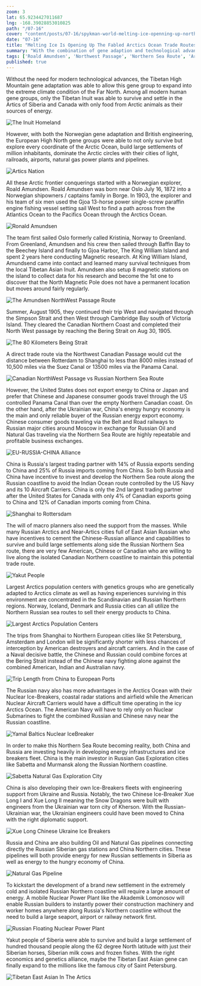 ```yaml
---
zoom: 3
lat: 65.9234427011687  
lng: -168.39028853010825
path: "/07-16"
cover: "content/posts/07-16/spykman-world-melting-ice-openning-up-northwest-passage.jpg"
date: "07-16"
title: "Melting Ice Is Opening Up The Fabled Arctics Ocean Trade Routes"
summary: "With the combination of gene adaption and technological advances compounded via many generations of highly surviable gene groups, some human gene groups were able to conquer geographical challenges with their wills and inventions."
tags: ['Roald Amundsen', 'Northwest Passage', 'Northern Sea Route', 'Arctic', 'North Pole', 'Norway', 'Denmark', 'Canada','Russia', 'China', 'Climate Change','Global Warming']
published: true
---
```


Without the need for modern technological advances, the Tibetan High Mountain gene adaptation was able to allow this gene group to expand into the extreme climate condition of the Far North. Among all modern human gene groups, only the Tibetan Inuit was able to survive and settle in the Artics of Siberia and Canada with only food from Arctic animals as their sources of energy.

![The Inuit Homeland](https://storage.googleapis.com/spykman-world/the-inuit-home-land.png)

However, with both the Norwegian gene adaptation and British engineering, the European High North gene groups were able to not only survive but explore every coordinate of the Arctic Ocean, build large settlements of million inhabitants, dominate the Arctic circles with their cities of light, railroads, airports, natural gas power plants and pipelines. 

![Artics Nation](https://storage.googleapis.com/spykman-world/artics-nations.png)

All these Arctic frontier conquerings started with a Norwegian explorer, Roald Amundsen. Roald Amundsen was born near Oslo July 16, 1872 into a Norwegian shipowners / captains family in Borge. In 1903, the explorer and his team of six men used the Gjoa 13-horse power single-screw paraffin engine fishing vessel setting sail West to find a path across from the Atlantics Ocean to the Pacifics Ocean through the Arctics Ocean.

![Ronald Amundsen](https://storage.googleapis.com/spykman-world/Ronald%20Amundsen%20Arctics%20Expedition%20Team.png)

The team first sailed Oslo formerly called Kristinia, Norway to Greenland. From Greenland, Amundsen and his crew then sailed through Baffin Bay to the Beechey Island and finally to Gjoa Harbor, The King William Island and spent 2 years here conducting Magnetic research. At King William Island, Amundsend came into contact and learned many survival techniques from the local Tibetan Asian Inuit. Amundsen also setup 8 magnetic stations on the island to collect data for his research and become the 1st one to discover that the North Magnetic Pole does not have a permanent location but moves around fairly regularly.

![The Amundsen NorthWest Passage Route](https://storage.googleapis.com/spykman-world/The%20North%20West%20Canadian%20Coast%20Route.png)

Summer, August 1905, they continued their trip West and navigated through the Simpson Strait and then West through Cambridge Bay south of Victoria Island. They cleared the Canadian Northern Coast and completed their North West passage by reaching the Bering Strait on Aug 30, 1905.

![The 80 Kilometers Being Strait](https://storage.googleapis.com/spykman-world/80-kilometer-bering-strait.png)

A direct trade route via the Northwest Canadian Passage would cut the distance between Rotterdam to Shanghai to less than 8000 miles instead of 10,500 miles via the Suez Canal or 13500 miles via the Panama Canal.

![Canadian NorthWest Passage vs Russian Northern Sea Route](https://storage.googleapis.com/spykman-world/Northern%20Russian%20Route%20vs%20North%20West%20Canadian%20Route.png)

However, the United States does not export energy to China or Japan and prefer that Chinese and Japanese consumer goods travel through the US controlled Panama Canal than over the empty Northern Canadian coast. On the other hand, after the Ukrainian war, China's energy hungry economy is the main and only reliable buyer of the Russian energy export economy. Chinese consumer goods traveling via the Belt and Road railways to Russian major cities around Moscow in exchange for Russian Oil and Natural Gas traveling via the Northern Sea Route are highly repeatable and profitable business exchanges.

![EU-RUSSIA-CHINA Alliance](https://storage.googleapis.com/spykman-world/eu-russia-china-alliance-trade-route.png)

China is Russia's largest trading partner with 14% of Russia exports sending to China and 25% of Russia imports coming from China. So both Russia and China have incentive to invest and develop the Northern Sea route along the Russian coastline to avoid the Indian Ocean route controlled by the US Navy and its 10 Aircraft Carriers. China is only the 2nd largest trading partner after the United States for Canada with only 4% of Canadian exports going to China and 12% of Canadian imports coming from China. 

![Shanghai to Rottersdam](https://storage.googleapis.com/spykman-world/northern-sea-route-from-shanghai-to-rotterdam.png)

The will of macro planners also need the support from the masses. While many Russian Arctics and Near-Artics cities full of East Asian Russian who have incentives to cement the Chinese-Russian alliance and capabilities to survive and build large settlements along side the Russian Northern Sea route, there are very few American, Chinese or Canadian who are willing to live along the isolated Canadian Northern coastline to maintain this potential trade route.

![Yakut People](https://storage.googleapis.com/spykman-world/yakut-people.png)

Largest Arctics population centers with genetics groups who are genetically adapted to Arctics climate as well as having experiences surviving in this environment are concentrated in the Scandinavian and Russian Northern regions. Norway, Iceland, Denmark and Russia cities can all utilize the Northern Russian sea routes to sell their energy products to China.

![Largest Arctics Population Centers](https://storage.googleapis.com/spykman-world/Largest%20Arctics%20Cities.png)

The trips from Shanghai to Northern European cities like St Petersburg, Amsterdam and London will be significantly shorter with less chances of interception by American destroyers and aircraft carriers. And in the case of a Naval decisive battle, the Chinese and Russian could combine forces at the Bering Strait instead of the Chinese navy fighting alone against the combined American, Indian and Australian navy. 

![Trip Length from China to European Ports](https://storage.googleapis.com/spykman-world/Trip%20Length%20from%20China%20to%20European%20Port.png)

The Russian navy also has more advantages in the Arctics Ocean with their Nuclear Ice-Breakers, coastal radar stations and airfield while the American Nuclear Aircraft Carriers would have a difficult time operating in the icy Arctics Ocean. The American Navy will have to rely only on Nuclear Submarines to fight the combined Russian and Chinese navy near the Russian coastline. 

![Yamal Baltics Nuclear IceBreaker](https://storage.googleapis.com/spykman-world/yamal_nuclear_power_ice_breaker.png)

In order to make this Northern Sea Route becoming reality, both China and Russia are investing heavily in developing energy infrastructures and ice breakers fleet. China is the main investor in Russian Gas Exploration cities like Sabetta and Murmansk along the Russian Northern coastline.

![Sabetta Natural Gas Exploration City](https://storage.googleapis.com/spykman-world/Sabetta_71_Degree_North.png)

China is also developing their own Ice-Breakers fleets with engineering support from Ukraine and Russia. Notably, the two Chinese Ice-Breaker Xue Long I and Xue Long II meaning the Snow Dragons were built with engineers from the Ukrainian war torn city of Kherson. With the Russian-Ukrainian war, the Ukrainian engineers could have been moved to China with the right diplomatic support.

![Xue Long Chinese Ukraine Ice Breakers](https://storage.googleapis.com/spykman-world/xue_long_chinese_ukrainian_ice_breakers.png)

Russia and China are also building Oil and Natural Gas pipelines connecting directly the Russian Siberian gas stations and China Northern cities. These pipelines will both provide energy for new Russian settlements in Siberia as well as energy to the hungry economy of China. 

![Natural Gas Pipeline](https://storage.googleapis.com/spykman-world/natural-gas-pipeline.png)

To kickstart the development of a brand new settlement in the extremely cold and isolated Russian Northern coastline will require a large amount of energy. A mobile Nuclear Power Plant like the Akademik Lomonosov will enable Russian builders to instantly power their construction machinery and worker homes anywhere along Russia's Northern coastline without the need to build a large seaport, airport or railway network first. 

![Russian Floating Nuclear Power Plant](https://storage.googleapis.com/spykman-world/akademik_lomomnosov_floating_nuclear_powerplant.png)

Yakut people of Siberia were able to survive and build a large settlement of hundred thousand people along the 62 degree North latitude with just their Siberian horses, Siberian milk cows and frozen fishes. With the right economics and genetics alliance, maybe the Tibetan East Asian gene can finally expand to the millions like the famous city of Saint Petersburg. 

![Tibetan East Asian In The Artics](https://storage.googleapis.com/spykman-world/artics-tibetan-east-asian-gene-expression.png)
